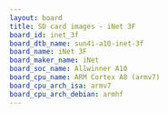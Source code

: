 ```yaml
---
layout: board
title: SD card images - iNet 3F
board_id: inet_3f
board_dtb_name: sun4i-a10-inet-3f
board_name: iNet 3F
board_maker_name: iNet
board_soc_name: Allwinner A10
board_cpu_name: ARM Cortex A8 (armv7)
board_cpu_arch_isa: armv7
board_cpu_arch_debian: armhf
---
```

